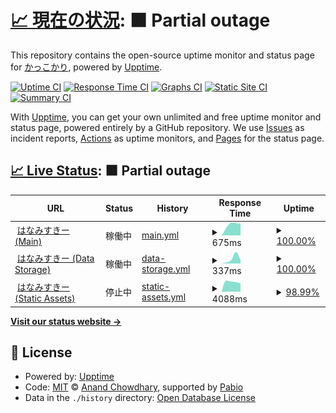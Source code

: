 # [📈 現在の状況](https://kakkokari-gtyih.github.io/hana-status): <!--live status--> **🟧 Partial outage**

This repository contains the open-source uptime monitor and status page for [かっこかり](https://kakkokari-gtyih.github.io/hana-status), powered by [Upptime](https://github.com/upptime/upptime).

[![Uptime CI](https://github.com/kakkokari-gtyih/hana-status/workflows/Uptime%20CI/badge.svg)](https://github.com/kakkokari-gtyih/hana-status/actions?query=workflow%3A%22Uptime+CI%22)
[![Response Time CI](https://github.com/kakkokari-gtyih/hana-status/workflows/Response%20Time%20CI/badge.svg)](https://github.com/kakkokari-gtyih/hana-status/actions?query=workflow%3A%22Response+Time+CI%22)
[![Graphs CI](https://github.com/kakkokari-gtyih/hana-status/workflows/Graphs%20CI/badge.svg)](https://github.com/kakkokari-gtyih/hana-status/actions?query=workflow%3A%22Graphs+CI%22)
[![Static Site CI](https://github.com/kakkokari-gtyih/hana-status/workflows/Static%20Site%20CI/badge.svg)](https://github.com/kakkokari-gtyih/hana-status/actions?query=workflow%3A%22Static+Site+CI%22)
[![Summary CI](https://github.com/kakkokari-gtyih/hana-status/workflows/Summary%20CI/badge.svg)](https://github.com/kakkokari-gtyih/hana-status/actions?query=workflow%3A%22Summary+CI%22)

With [Upptime](https://upptime.js.org), you can get your own unlimited and free uptime monitor and status page, powered entirely by a GitHub repository. We use [Issues](https://github.com/kakkokari-gtyih/hana-status/issues) as incident reports, [Actions](https://github.com/kakkokari-gtyih/hana-status/actions) as uptime monitors, and [Pages](https://kakkokari-gtyih.github.io/hana-status) for the status page.

## [📈 Live Status](https://demo.upptime.js.org): <!--live status--> **🟧 Partial outage**

<!--start: status pages-->
<!-- This summary is generated by Upptime (https://github.com/upptime/upptime) -->
<!-- Do not edit this manually, your changes will be overwritten -->
<!-- prettier-ignore -->
| URL | Status | History | Response Time | Uptime |
| --- | ------ | ------- | ------------- | ------ |
| <img alt="" src="https://icons.duckduckgo.com/ip3/misskey.flowers.ico" height="13"> [はなみすきー (Main)](https://misskey.flowers/healthz) | 稼働中 | [main.yml](https://github.com/kakkokari-gtyih/hana-status/commits/HEAD/history/main.yml) | <details><summary><img alt="Response time graph" src="./graphs/main/response-time-week.png" height="20"> 675ms</summary><br><a href="https://kakkokari-gtyih.github.io/hana-status/history/main"><img alt="Response time 675" src="https://img.shields.io/endpoint?url=https%3A%2F%2Fraw.githubusercontent.com%2Fkakkokari-gtyih%2Fhana-status%2FHEAD%2Fapi%2Fmain%2Fresponse-time.json"></a><br><a href="https://kakkokari-gtyih.github.io/hana-status/history/main"><img alt="24-hour response time 650" src="https://img.shields.io/endpoint?url=https%3A%2F%2Fraw.githubusercontent.com%2Fkakkokari-gtyih%2Fhana-status%2FHEAD%2Fapi%2Fmain%2Fresponse-time-day.json"></a><br><a href="https://kakkokari-gtyih.github.io/hana-status/history/main"><img alt="7-day response time 675" src="https://img.shields.io/endpoint?url=https%3A%2F%2Fraw.githubusercontent.com%2Fkakkokari-gtyih%2Fhana-status%2FHEAD%2Fapi%2Fmain%2Fresponse-time-week.json"></a><br><a href="https://kakkokari-gtyih.github.io/hana-status/history/main"><img alt="30-day response time 675" src="https://img.shields.io/endpoint?url=https%3A%2F%2Fraw.githubusercontent.com%2Fkakkokari-gtyih%2Fhana-status%2FHEAD%2Fapi%2Fmain%2Fresponse-time-month.json"></a><br><a href="https://kakkokari-gtyih.github.io/hana-status/history/main"><img alt="1-year response time 675" src="https://img.shields.io/endpoint?url=https%3A%2F%2Fraw.githubusercontent.com%2Fkakkokari-gtyih%2Fhana-status%2FHEAD%2Fapi%2Fmain%2Fresponse-time-year.json"></a></details> | <details><summary><a href="https://kakkokari-gtyih.github.io/hana-status/history/main">100.00%</a></summary><a href="https://kakkokari-gtyih.github.io/hana-status/history/main"><img alt="All-time uptime 100.00%" src="https://img.shields.io/endpoint?url=https%3A%2F%2Fraw.githubusercontent.com%2Fkakkokari-gtyih%2Fhana-status%2FHEAD%2Fapi%2Fmain%2Fuptime.json"></a><br><a href="https://kakkokari-gtyih.github.io/hana-status/history/main"><img alt="24-hour uptime 100.00%" src="https://img.shields.io/endpoint?url=https%3A%2F%2Fraw.githubusercontent.com%2Fkakkokari-gtyih%2Fhana-status%2FHEAD%2Fapi%2Fmain%2Fuptime-day.json"></a><br><a href="https://kakkokari-gtyih.github.io/hana-status/history/main"><img alt="7-day uptime 100.00%" src="https://img.shields.io/endpoint?url=https%3A%2F%2Fraw.githubusercontent.com%2Fkakkokari-gtyih%2Fhana-status%2FHEAD%2Fapi%2Fmain%2Fuptime-week.json"></a><br><a href="https://kakkokari-gtyih.github.io/hana-status/history/main"><img alt="30-day uptime 100.00%" src="https://img.shields.io/endpoint?url=https%3A%2F%2Fraw.githubusercontent.com%2Fkakkokari-gtyih%2Fhana-status%2FHEAD%2Fapi%2Fmain%2Fuptime-month.json"></a><br><a href="https://kakkokari-gtyih.github.io/hana-status/history/main"><img alt="1-year uptime 100.00%" src="https://img.shields.io/endpoint?url=https%3A%2F%2Fraw.githubusercontent.com%2Fkakkokari-gtyih%2Fhana-status%2FHEAD%2Fapi%2Fmain%2Fuptime-year.json"></a></details>
| <img alt="" src="https://icons.duckduckgo.com/ip3/s3.misskeyflowersusercontent.jp.ico" height="13"> [はなみすきー (Data Storage)](https://s3.misskeyflowersusercontent.jp/media/f52c4676-5ede-4f42-a466-a50df29d911d.webp) | 稼働中 | [data-storage.yml](https://github.com/kakkokari-gtyih/hana-status/commits/HEAD/history/data-storage.yml) | <details><summary><img alt="Response time graph" src="./graphs/data-storage/response-time-week.png" height="20"> 337ms</summary><br><a href="https://kakkokari-gtyih.github.io/hana-status/history/data-storage"><img alt="Response time 337" src="https://img.shields.io/endpoint?url=https%3A%2F%2Fraw.githubusercontent.com%2Fkakkokari-gtyih%2Fhana-status%2FHEAD%2Fapi%2Fdata-storage%2Fresponse-time.json"></a><br><a href="https://kakkokari-gtyih.github.io/hana-status/history/data-storage"><img alt="24-hour response time 248" src="https://img.shields.io/endpoint?url=https%3A%2F%2Fraw.githubusercontent.com%2Fkakkokari-gtyih%2Fhana-status%2FHEAD%2Fapi%2Fdata-storage%2Fresponse-time-day.json"></a><br><a href="https://kakkokari-gtyih.github.io/hana-status/history/data-storage"><img alt="7-day response time 337" src="https://img.shields.io/endpoint?url=https%3A%2F%2Fraw.githubusercontent.com%2Fkakkokari-gtyih%2Fhana-status%2FHEAD%2Fapi%2Fdata-storage%2Fresponse-time-week.json"></a><br><a href="https://kakkokari-gtyih.github.io/hana-status/history/data-storage"><img alt="30-day response time 337" src="https://img.shields.io/endpoint?url=https%3A%2F%2Fraw.githubusercontent.com%2Fkakkokari-gtyih%2Fhana-status%2FHEAD%2Fapi%2Fdata-storage%2Fresponse-time-month.json"></a><br><a href="https://kakkokari-gtyih.github.io/hana-status/history/data-storage"><img alt="1-year response time 337" src="https://img.shields.io/endpoint?url=https%3A%2F%2Fraw.githubusercontent.com%2Fkakkokari-gtyih%2Fhana-status%2FHEAD%2Fapi%2Fdata-storage%2Fresponse-time-year.json"></a></details> | <details><summary><a href="https://kakkokari-gtyih.github.io/hana-status/history/data-storage">100.00%</a></summary><a href="https://kakkokari-gtyih.github.io/hana-status/history/data-storage"><img alt="All-time uptime 100.00%" src="https://img.shields.io/endpoint?url=https%3A%2F%2Fraw.githubusercontent.com%2Fkakkokari-gtyih%2Fhana-status%2FHEAD%2Fapi%2Fdata-storage%2Fuptime.json"></a><br><a href="https://kakkokari-gtyih.github.io/hana-status/history/data-storage"><img alt="24-hour uptime 100.00%" src="https://img.shields.io/endpoint?url=https%3A%2F%2Fraw.githubusercontent.com%2Fkakkokari-gtyih%2Fhana-status%2FHEAD%2Fapi%2Fdata-storage%2Fuptime-day.json"></a><br><a href="https://kakkokari-gtyih.github.io/hana-status/history/data-storage"><img alt="7-day uptime 100.00%" src="https://img.shields.io/endpoint?url=https%3A%2F%2Fraw.githubusercontent.com%2Fkakkokari-gtyih%2Fhana-status%2FHEAD%2Fapi%2Fdata-storage%2Fuptime-week.json"></a><br><a href="https://kakkokari-gtyih.github.io/hana-status/history/data-storage"><img alt="30-day uptime 100.00%" src="https://img.shields.io/endpoint?url=https%3A%2F%2Fraw.githubusercontent.com%2Fkakkokari-gtyih%2Fhana-status%2FHEAD%2Fapi%2Fdata-storage%2Fuptime-month.json"></a><br><a href="https://kakkokari-gtyih.github.io/hana-status/history/data-storage"><img alt="1-year uptime 100.00%" src="https://img.shields.io/endpoint?url=https%3A%2F%2Fraw.githubusercontent.com%2Fkakkokari-gtyih%2Fhana-status%2FHEAD%2Fapi%2Fdata-storage%2Fuptime-year.json"></a></details>
| <img alt="" src="https://icons.duckduckgo.com/ip3/static-assets.misskey.flowers.ico" height="13"> [はなみすきー (Static Assets)](https://static-assets.misskey.flowers/) | 停止中 | [static-assets.yml](https://github.com/kakkokari-gtyih/hana-status/commits/HEAD/history/static-assets.yml) | <details><summary><img alt="Response time graph" src="./graphs/static-assets/response-time-week.png" height="20"> 4088ms</summary><br><a href="https://kakkokari-gtyih.github.io/hana-status/history/static-assets"><img alt="Response time 4088" src="https://img.shields.io/endpoint?url=https%3A%2F%2Fraw.githubusercontent.com%2Fkakkokari-gtyih%2Fhana-status%2FHEAD%2Fapi%2Fstatic-assets%2Fresponse-time.json"></a><br><a href="https://kakkokari-gtyih.github.io/hana-status/history/static-assets"><img alt="24-hour response time 7197" src="https://img.shields.io/endpoint?url=https%3A%2F%2Fraw.githubusercontent.com%2Fkakkokari-gtyih%2Fhana-status%2FHEAD%2Fapi%2Fstatic-assets%2Fresponse-time-day.json"></a><br><a href="https://kakkokari-gtyih.github.io/hana-status/history/static-assets"><img alt="7-day response time 4088" src="https://img.shields.io/endpoint?url=https%3A%2F%2Fraw.githubusercontent.com%2Fkakkokari-gtyih%2Fhana-status%2FHEAD%2Fapi%2Fstatic-assets%2Fresponse-time-week.json"></a><br><a href="https://kakkokari-gtyih.github.io/hana-status/history/static-assets"><img alt="30-day response time 4088" src="https://img.shields.io/endpoint?url=https%3A%2F%2Fraw.githubusercontent.com%2Fkakkokari-gtyih%2Fhana-status%2FHEAD%2Fapi%2Fstatic-assets%2Fresponse-time-month.json"></a><br><a href="https://kakkokari-gtyih.github.io/hana-status/history/static-assets"><img alt="1-year response time 4088" src="https://img.shields.io/endpoint?url=https%3A%2F%2Fraw.githubusercontent.com%2Fkakkokari-gtyih%2Fhana-status%2FHEAD%2Fapi%2Fstatic-assets%2Fresponse-time-year.json"></a></details> | <details><summary><a href="https://kakkokari-gtyih.github.io/hana-status/history/static-assets">98.99%</a></summary><a href="https://kakkokari-gtyih.github.io/hana-status/history/static-assets"><img alt="All-time uptime 98.99%" src="https://img.shields.io/endpoint?url=https%3A%2F%2Fraw.githubusercontent.com%2Fkakkokari-gtyih%2Fhana-status%2FHEAD%2Fapi%2Fstatic-assets%2Fuptime.json"></a><br><a href="https://kakkokari-gtyih.github.io/hana-status/history/static-assets"><img alt="24-hour uptime 98.76%" src="https://img.shields.io/endpoint?url=https%3A%2F%2Fraw.githubusercontent.com%2Fkakkokari-gtyih%2Fhana-status%2FHEAD%2Fapi%2Fstatic-assets%2Fuptime-day.json"></a><br><a href="https://kakkokari-gtyih.github.io/hana-status/history/static-assets"><img alt="7-day uptime 98.99%" src="https://img.shields.io/endpoint?url=https%3A%2F%2Fraw.githubusercontent.com%2Fkakkokari-gtyih%2Fhana-status%2FHEAD%2Fapi%2Fstatic-assets%2Fuptime-week.json"></a><br><a href="https://kakkokari-gtyih.github.io/hana-status/history/static-assets"><img alt="30-day uptime 98.99%" src="https://img.shields.io/endpoint?url=https%3A%2F%2Fraw.githubusercontent.com%2Fkakkokari-gtyih%2Fhana-status%2FHEAD%2Fapi%2Fstatic-assets%2Fuptime-month.json"></a><br><a href="https://kakkokari-gtyih.github.io/hana-status/history/static-assets"><img alt="1-year uptime 98.99%" src="https://img.shields.io/endpoint?url=https%3A%2F%2Fraw.githubusercontent.com%2Fkakkokari-gtyih%2Fhana-status%2FHEAD%2Fapi%2Fstatic-assets%2Fuptime-year.json"></a></details>

<!--end: status pages-->

[**Visit our status website →**](https://kakkokari-gtyih.github.io/hana-status)

## 📄 License

- Powered by: [Upptime](https://github.com/upptime/upptime)
- Code: [MIT](./LICENSE) © [Anand Chowdhary](https://anandchowdhary.com), supported by [Pabio](https://pabio.com)
- Data in the `./history` directory: [Open Database License](https://opendatacommons.org/licenses/odbl/1-0/)
